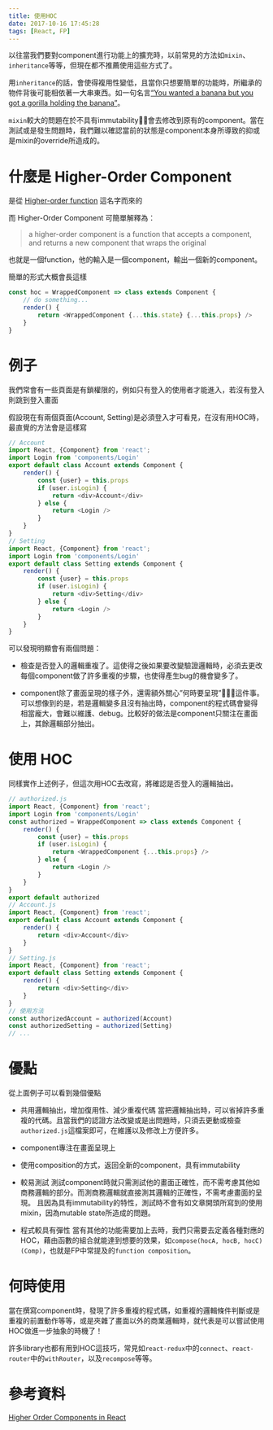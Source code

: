 ```yaml
---
title: 使用HOC
date: 2017-10-16 17:45:28
tags: [React, FP]
---
```


以往當我們要對component進行功能上的擴充時，以前常見的方法如`mixin`、`inheritance`等等，但現在都不推薦使用這些方式了。

用`inheritance`的話，會使得複用性變低，且當你只想要簡單的功能時，所繼承的物件背後可能相依著一大串東西。如一句名言[“You wanted a banana but you got a gorilla holding the banana”](https://www.johndcook.com/blog/2011/07/19/you-wanted-banana/)。

`mixin`較大的問題在於不具有immutability，會去修改到原有的component。當在測試或是發生問題時，我們難以確認當前的狀態是component本身所導致的抑或是mixin的override所造成的。

# 什麼是 Higher-Order Component

是從 [Higher-order function](https://en.wikipedia.org/wiki/Higher-order_function) 這名字而來的

而 Higher-Order Component 可簡單解釋為：

> a higher-order component is a function that accepts a component, and returns a new component that wraps the original

也就是一個function，他的輸入是一個component，輸出一個新的component。

簡單的形式大概會長這樣

```javascript
const hoc = WrappedComponent => class extends Component {
    // do something...
    render() {
        return <WrappedComponent {...this.state} {...this.props} />
    }
}
```

# 例子

我們常會有一些頁面是有鎖權限的，例如只有登入的使用者才能進入，若沒有登入則跳到登入畫面

假設現在有兩個頁面(Account, Setting)是必須登入才可看見，在沒有用HOC時，最直覺的方法會是這樣寫

```javascript
// Account
import React, {Component} from 'react';
import Login from 'components/Login'
export default class Account extends Component {
    render() {
        const {user} = this.props
        if (user.isLogin) {
            return <div>Account</div>
        } else {
            return <Login />
        }
    }
}
// Setting
import React, {Component} from 'react';
import Login from 'components/Login'
export default class Setting extends Component {
    render() {
        const {user} = this.props
        if (user.isLogin) {
            return <div>Setting</div>
        } else {
            return <Login />
        }
    }
}
```

可以發現明顯會有兩個問題：

- 檢查是否登入的邏輯重複了。這使得之後如果要改變驗證邏輯時，必須去更改每個component做了許多重複的步驟，也使得產生bug的機會變多了。

- component除了畫面呈現的樣子外，還需額外關心”何時要呈現”這件事。可以想像到的是，若是邏輯變多且沒有抽出時，component的程式碼會變得相當龐大，會難以維護、debug。比較好的做法是component只關注在畫面上，其餘邏輯部分抽出。

# 使用 HOC

同樣實作上述例子，但這次用HOC去改寫，將確認是否登入的邏輯抽出。

```javascript
// authorized.js
import React, {Component} from 'react';
import Login from 'components/Login'
const authorized = WrappedComponent => class extends Component {
    render() {
        const {user} = this.props
        if (user.isLogin) {
            return <WrappedComponent {...this.props} />
        } else {
            return <Login />
        }
    }
}
export default authorized
// Account.js
import React, {Component} from 'react';
export default class Account extends Component {
    render() {
        return <div>Account</div>
    }
}
// Setting.js
import React, {Component} from 'react';
export default class Setting extends Component {
    render() {
        return <div>Setting</div>
    }
}
// 使用方法
const authorizedAccount = authorized(Account)
const authorizedSetting = authorized(Setting)
// ...
```

# 優點

從上面例子可以看到幾個優點

- 共用邏輯抽出，增加復用性、減少重複代碼
當把邏輯抽出時，可以省掉許多重複的代碼。且當我們的認證方法改變或是出問題時，只須去更動或檢查`authorized.js`這檔案即可，在維護以及修改上方便許多。

- component專注在畫面呈現上

- 使用composition的方式，返回全新的component，具有immutability
- 較易測試
測試component時就只需測試他的畫面正確性，而不需考慮其他如商務邏輯的部分。而測商務邏輯就直接測其邏輯的正確性，不需考慮畫面的呈現。
且因為具有immutability的特性，測試時不會有如文章開頭所寫到的使用mixin，因為mutable state所造成的問題。

- 程式較具有彈性
當有其他的功能需要加上去時，我們只需要去定義各種對應的HOC，藉由函數的組合就能達到想要的效果，如`compose(hocA, hocB, hocC)(Comp)`，也就是FP中常提及的`function composition`。

# 何時使用
當在撰寫component時，發現了許多重複的程式碼，如重複的邏輯條件判斷或是重複的前置動作等等，或是夾雜了畫面以外的商業邏輯時，就代表是可以嘗試使用HOC做進一步抽象的時機了！

許多library也都有用到HOC這技巧，常見如`react-redux`中的`connect`、`react-router`中的`withRouter`，以及`recompose`等等。

# 參考資料

[Higher Order Components in React](https://www.sitepen.com/blog/2017/08/15/higher-order-components-in-react/)